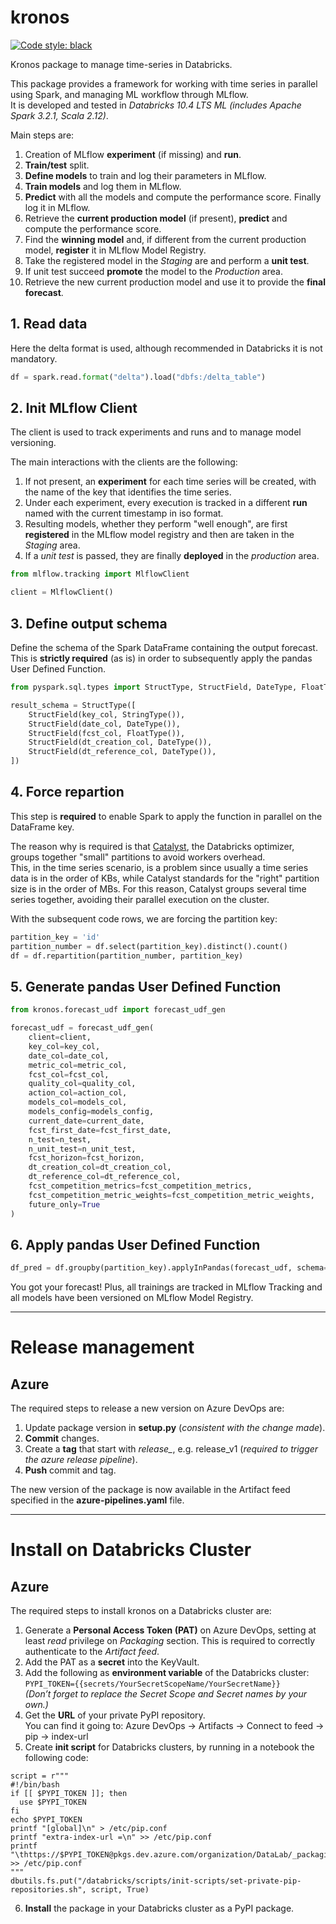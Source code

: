 # kronos
[![Code style: black](https://img.shields.io/badge/code%20style-black-000000.svg)](https://github.com/psf/black)

Kronos package to manage time-series in Databricks.

This package provides a framework for working with time series in parallel using Spark, and managing ML workflow through MLflow.  
It is developed and tested in *Databricks 10.4 LTS ML (includes Apache Spark 3.2.1, Scala 2.12)*.  

Main steps are:
  1. Creation of MLflow **experiment** (if missing) and **run**.
  2. **Train/test** split.
  3. **Define models** to train and log their parameters in MLflow. 
  4. **Train models** and log them in MLflow. 
  5. **Predict** with all the models and compute the performance score. Finally log it in MLflow. 
  6. Retrieve the **current production model** (if present), **predict** and compute the performance score. 
  7. Find the **winning model** and, if different from the current production model, **register** it in MLflow Model Registry. 
  8. Take the registered model in the *Staging* are and perform a **unit test**. 
  9. If unit test succeed **promote** the model to the *Production* area. 
  10. Retrieve the new current production model and use it to provide the **final forecast**. 

## 1. Read data
Here the delta format is used, although recommended in Databricks it is not mandatory.

```python
df = spark.read.format("delta").load("dbfs:/delta_table")
```

## 2. Init MLflow Client
The client is used to track experiments and runs and to manage model versioning.  

The main interactions with the clients are the following: 

  1. If not present, an **experiment** for each time series will be created, with the name of the key that identifies the time series. 
  2. Under each experiment, every execution is tracked in a different **run** named with the current timestamp in iso format. 
  3. Resulting models, whether they perform "well enough", are first **registered** in the MLflow model registry and then are taken in the *Staging* area. 
  4. If a *unit test* is passed, they are finally **deployed** in the *production* area.

```python
from mlflow.tracking import MlflowClient

client = MlflowClient()
```

## 3. Define output schema
Define the schema of the Spark DataFrame containing the output forecast.  
This is **strictly required** (as is) in order to subsequently apply the pandas User Defined Function.

```python
from pyspark.sql.types import StructType, StructField, DateType, FloatType, StringType

result_schema = StructType([
    StructField(key_col, StringType()),
    StructField(date_col, DateType()),
    StructField(fcst_col, FloatType()),
    StructField(dt_creation_col, DateType()),
    StructField(dt_reference_col, DateType()),
])
```

## 4. Force repartion
This step is **required** to enable Spark to apply the function in parallel on the DataFrame key.  

The reason why is required is that [Catalyst](https://databricks.com/glossary/catalyst-optimizer), the Databricks optimizer, groups together "small" partitions to avoid workers overhead.  
This, in the time series scenario, is a problem since usually a time series data is in the order of KBs, while Catalyst standards for the "right" partition size is in the order of MBs.
For this reason, Catalyst groups several time series together, avoiding their parallel execution on the cluster.

With the subsequent code rows, we are forcing the partition key:

```python
partition_key = 'id'
partition_number = df.select(partition_key).distinct().count()
df = df.repartition(partition_number, partition_key)
```

## 5. Generate pandas User Defined Function

```python
from kronos.forecast_udf import forecast_udf_gen

forecast_udf = forecast_udf_gen(
    client=client, 
    key_col=key_col, 
    date_col=date_col, 
    metric_col=metric_col,
    fcst_col=fcst_col,
    quality_col=quality_col,
    action_col=action_col,
    models_col=models_col,
    models_config=models_config,
    current_date=current_date, 
    fcst_first_date=fcst_first_date, 
    n_test=n_test, 
    n_unit_test=n_unit_test, 
    fcst_horizon=fcst_horizon,
    dt_creation_col=dt_creation_col,
    dt_reference_col=dt_reference_col,
    fcst_competition_metrics=fcst_competition_metrics,
    fcst_competition_metric_weights=fcst_competition_metric_weights,
    future_only=True
)
```

## 6. Apply pandas User Defined Function

```python
df_pred = df.groupby(partition_key).applyInPandas(forecast_udf, schema=result_schema)
```

You got your forecast! Plus, all trainings are tracked in MLflow Tracking and all models have been versioned on MLflow Model Registry.

---

# Release management

## Azure
The required steps to release a new version on Azure DevOps are: 

  1. Update package version in **setup.py** (_consistent with the change made_).
  2. **Commit** changes.
  3. Create a **tag** that start with *release_*, e.g. release_v1 (_required to trigger the azure release pipeline_).
  4. **Push** commit and tag.

The new version of the package is now available in the Artifact feed specified in the **azure-pipelines.yaml** file.

---

# Install on Databricks Cluster

## Azure
The required steps to install kronos on a Databricks cluster are:
  1. Generate a **Personal Access Token (PAT)** on Azure DevOps, setting at least *read* privilege on *Packaging* section. 
  This is required to correctly authenticate to the *Artifact feed*. 
  2. Add the PAT as a **secret** into the KeyVault.
  3. Add the following as **environment variable** of the Databricks cluster:  
  ```PYPI_TOKEN={{secrets/YourSecretScopeName/YourSecretName}}```  
  *(Don’t forget to replace the Secret Scope and Secret names by your own.)*
  4. Get the **URL** of your private PyPI repository.  
  You can find it going to: Azure DevOps -> Artifacts -> Connect to feed -> pip -> index-url
  5. Create **init script** for Databricks clusters, by running in a notebook the following code:
  ```
  script = r"""
  #!/bin/bash
  if [[ $PYPI_TOKEN ]]; then
    use $PYPI_TOKEN
  fi
  echo $PYPI_TOKEN
  printf "[global]\n" > /etc/pip.conf
  printf "extra-index-url =\n" >> /etc/pip.conf
  printf "\thttps://$PYPI_TOKEN@pkgs.dev.azure.com/organization/DataLab/_packaging/datalabartifacts/pypi/simple/\n" >> /etc/pip.conf
  """
  dbutils.fs.put("/databricks/scripts/init-scripts/set-private-pip-repositories.sh", script, True)
  ```
6. **Install** the package in your Databricks cluster as a PyPI package. 
